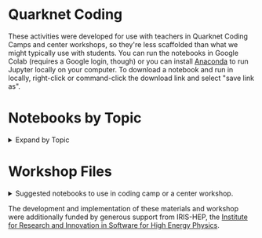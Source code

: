 # Quarknet Coding
These activities were developed for use with teachers in Quarknet Coding Camps and center workshops, so they're less scaffolded than what we might typically use with students. You can run the notebooks in Google Colab (requires a Google login, though) or you can install [Anaconda](https://www.anaconda.com/products/individual) to run Jupyter locally on your computer. To download a notebook and run in locally, right-click or command-click the download link and select "save link as".  

# Notebooks by Topic

<details> <summary> Expand by Topic</summary> 
  <details>
    <summary> <h2> Astronomy</h2></summary>

- **Star Brightness and Energy**: Identify possible relationships between the brightness of a star and it's energy. [Open in Colab](https://colab.research.google.com/github/Peter-Apps/coding-camp/blob/main/Star_Brightness_and_Energy.ipynb) or [download](https://github.com/QuarkNet-HEP/coding-camp/raw/main/Star_Brightness_and_Energy.ipynb)
- **Star Catalogue**: Find patterns of stellar charateristics in a huuuge dataset, unscaffolded. [Open in Colab](https://colab.research.google.com/github/QuarkNet-HEP/coding-camp/blob/main/star_catalogue.ipynb) or [download](https://github.com/QuarkNet-HEP/coding-camp/raw/main/star_catalogue.ipynb).
- **Star Locations**: Analyze a huge collection of Hipparcos, Yale Bright Star, and Gliese catalogues and learn how to plot constellations [Open in Colab](https://colab.research.google.com/github/QuarkNet-HEP/coding-camp/blob/main/Star_Locations_and_How_to_Start_Using_Colab.ipynb) or [download](https://github.com/QuarkNet-HEP/coding-camp/raw/main/Star_Locations_and_How_to_Start_Using_Colab.ipynb)
- **Sunspots**: Analyze sunspot and solar observation data to discover patterns in the sun's activity [Open in Colab](https://colab.research.google.com/github/QuarkNet-HEP/coding-camp/blob/main/Sunspots.ipynb) or [download](https://github.com/QuarkNet-HEP/coding-camp/raw/main/Sunspots.ipynb)

  </details>

  <details>
    <summary> <h2> Earth Science</h2></summary>
    
    - **Global Temperatures**: Analyze temperature data from NASA's GISTEMP [Open in Colab](https://colab.research.google.com/github/QuarkNet-HEP/coding-camp/blob/main/global-temp.ipynb) or [download](https://github.com/QuarkNet-HEP/coding-camp/raw/main/global-temp.ipynb)
    - **Quakes**: Plot USGS Earthqake data to discover plate boundries [Open in Colab](https://colab.research.google.com/github/QuarkNet-HEP/coding-camp/blob/main/quakes_v2.ipynb) or [download](https://github.com/QuarkNet-HEP/coding-camp/raw/main/quakes_v2.ipynb)
  </details>
  
    <details>
    <summary> <h2> Intro to Code </h2></summary>
  
- Insert stuff here
  </details>
 
  
  <details>
    <summary> <h2> Non-Particle Physics</h2></summary>
    
    - **B-field Variation**: Analyze data from mobile app using Natasha Holmes' t' analysis. [Open in Colab](https://colab.research.google.com/github/QuarkNet-HEP/coding-camp/blob/main/B_field_variation.ipynb) or [download](https://github.com/QuarkNet-HEP/coding-camp/raw/main/B_field_variation.ipynb).
    - **Position vs Time Graphs**: Using equations and creating different graphs [Open in Colab](https://colab.research.google.com/github/QuarkNet-HEP/coding-camp/blob/main/matching-position-graphs.ipynb) or [download](https://github.com/QuarkNet-HEP/coding-camp/raw/main/matching-position-graphs.ipynb)
    - **Position vs Time Graphs - Extended**: Using Equations of Motion to create graphs and creating motion graphs from imported data [Open in Colab](https://colab.research.google.com/github/QuarkNet-HEP/coding-camp/blob/main/Position_Graphs_Extended.ipynb) or [download](https://github.com/QuarkNet-HEP/coding-camp/raw/main/Position_Graphs_Extended.ipynb)
    - **Projectile in air**: Model a projectile with air resistance using Euler's method. [Open in Colab](https://colab.research.google.com/github/QuarkNet-HEP/coding-camp/blob/main/projectile_in_air.ipynb) or [download](https://github.com/QuarkNet-HEP/coding-camp/raw/main/projectile_in_air.ipynb).
    - **Velocity vs Time Graphs**: Using equations and creating different graphs [Open in Colab](https://colab.research.google.com/github/QuarkNet-HEP/coding-camp/blob/main/matching-velocity-graphs.ipynb) or [download](https://github.com/QuarkNet-HEP/coding-camp/raw/main/matching-velocity-graphs.ipynb)
  </details>

  
  
  <details>
    <summary> <h2> Particle Physics</h2></summary>
    
    - **Leptonic Decays**: Identify particles with mass reconstruction using CERN data. [Open in Colab](https://colab.research.google.com/github/QuarkNet-HEP/coding-camp/blob/main/leptonic_decays_v2.ipynb) or [download](https://github.com/QuarkNet-HEP/coding-camp/raw/main/leptonic_decays_v2.ipynb). 
    - **Muon Mass**: Intro to relativistic kinematics and E=mc<sup>2</sup> with data from CERN. [Open in Colab](https://colab.research.google.com/github/QuarkNet-HEP/coding-camp/blob/main/muon_mass.ipynb) or [download](https://github.com/QuarkNet-HEP/coding-camp/raw/main/muon_mass.ipynb).
    - **Muon Tracks**: Analyze tracker data from muons in CMS. [Open in Colab](https://colab.research.google.com/github/QuarkNet-HEP/coding-camp/blob/main/muon_tracks.ipynb) or [download](https://github.com/QuarkNet-HEP/coding-camp/raw/main/muon_tracks.ipynb).  
    - **Muon Tracks with Machine Learning**: Repeat the muon tracks analysis with several machine learing techniques. [Open in Colab](https://colab.research.google.com/github/QuarkNet-HEP/coding-camp/blob/main/muon_tracks_with_ML.ipynb) or [download](https://github.com/QuarkNet-HEP/coding-camp/raw/main/muon_tracks_with_ML.ipynb).  
  
  </details>
  
  
  
  <details>
    <summary> <h2> Stats & Mathematics </h2></summary>
  
- Insert stuff here
  </details>
  
  <details>
    <summary> <h2> Useful Coding Skills </h2></summary>
  
    - **Reading from a file** [Open in Colab](https://colab.research.google.com/github/QuarkNet-HEP/coding-camp/blob/main/read_from_a_file.ipynb) or [download](https://github.com/QuarkNet-HEP/coding-camp/raw/main/read_from_a_file.ipynb).  
    - **Math with tabular data**: Open a data file, add a new column, and fill a new column with calculated values. [Open in Colab](https://colab.research.google.com/github/QuarkNet-HEP/coding-camp/blob/main/math_with_tabular_data.ipynb) or [download](https://github.com/QuarkNet-HEP/coding-camp/raw/main/math_with_tabular_data.ipynb).  
    - **Descriptive statistics and a histogram**: Open a data file, view descriptive statistics (e.g., mean, median, counts), and visualize the distribution with a histogram. [Open in Colab](https://colab.research.google.com/github/QuarkNet-HEP/coding-camp/blob/main/basic_stats.ipynb) or [download](https://github.com/QuarkNet-HEP/coding-camp/raw/main/basic_stats.ipynb).  
    - **Errorbars**: Make plots with errorbars. [Open in Colab](https://colab.research.google.com/github/QuarkNet-HEP/coding-camp/blob/main/plots_with_errorbars.ipynb) or [download](https://github.com/QuarkNet-HEP/coding-camp/raw/main/plots_with_errorbars.ipynb).  
    - **Model fitting**: Add a trendline or curve to a set of data. [Open in Colab](https://colab.research.google.com/github/QuarkNet-HEP/coding-camp/blob/main/model_fitting.ipynb) or [download](https://github.com/QuarkNet-HEP/coding-camp/raw/main/model_fitting.ipynb).  
    - **Monte Carlo**: Embrace randomness to find the area under a curve without explicitly calculating an integral. [Open in Colab](https://colab.research.google.com/github/QuarkNet-HEP/coding-camp/blob/main/in_dev/monte_carlo.ipynb) or [download](https://github.com/QuarkNet-HEP/coding-camp/raw/main/in_dev/monte_carlo.ipynb).  

  </details>

  
 </details>
 
 
# Workshop Files


<details> <summary> Suggested notebooks to use in coding camp or a center workshop.</summary> 


  <details>
    <summary><h2> Coding Camp 0</h2></summary>
    
    - Insert files here
    - Intro to Python
    - Ifs & Loops
    - Dice Rolling
    - Position vs Time Graphs
  
  </details>
  
  <details>
    <summary> <h2>Coding Camp 1</h2></summary>
  
- **Intro to Jupyter**: start here if you haven't used a Juypter notebook before. [Open in Colab](https://colab.research.google.com/github/QuarkNet-HEP/coding-camp/blob/main/intro.ipynb) or [download](https://github.com/QuarkNet-HEP/coding-camp/raw/main/intro.ipynb).  
- **Probability**: Generate random dice rolls and make histograms. [Open in Colab](https://colab.research.google.com/github/QuarkNet-HEP/coding-camp/blob/main/probability.ipynb) or [download](https://github.com/QuarkNet-HEP/coding-camp/raw/main/probability.ipynb).  
- **Projectile in air**: Model a projectile with air resistance using Euler's method. [Open in Colab](https://colab.research.google.com/github/QuarkNet-HEP/coding-camp/blob/main/projectile_in_air.ipynb) or [download](https://github.com/QuarkNet-HEP/coding-camp/raw/main/projectile_in_air.ipynb). 
- **Muon Mass**: Intro to relativistic kinematics and E=mc<sup>2</sup> with data from CERN. [Open in Colab](https://colab.research.google.com/github/QuarkNet-HEP/coding-camp/blob/main/muon_mass.ipynb) or [download](https://github.com/QuarkNet-HEP/coding-camp/raw/main/muon_mass.ipynb).  
- **Star Catalogue**: Find patterns of stellar charateristics in a huuuge dataset, unscaffolded. [Open in Colab](https://colab.research.google.com/github/QuarkNet-HEP/coding-camp/blob/main/star_catalogue.ipynb) or [download](https://github.com/QuarkNet-HEP/coding-camp/raw/main/star_catalogue.ipynb).  
- **Leptonic Decays**: Identify particles with mass reconstruction using CERN data. [Open in Colab](https://colab.research.google.com/github/QuarkNet-HEP/coding-camp/blob/main/leptonic_decays_v2.ipynb) or [download](https://github.com/QuarkNet-HEP/coding-camp/raw/main/leptonic_decays_v2.ipynb).  
  </details>

<details>
  <summary> <h2>Coding Camp 2</h2></summary>
  
- **Data Viz**: Plot a function with linspace and customize plots with pyplot and mpls' object-oriented interface and define a function. [Open in Colab](https://colab.research.google.com/github/QuarkNet-HEP/coding-camp/blob/main/data_viz.ipynb) or [download](https://github.com/QuarkNet-HEP/coding-camp/raw/main/data_viz.ipynb).  
- **B-field Variation**: Analyze data from mobile app using Natasha Holmes' t' analysis. [Open in Colab](https://colab.research.google.com/github/QuarkNet-HEP/coding-camp/blob/main/B_field_variation.ipynb) or [download](https://github.com/QuarkNet-HEP/coding-camp/raw/main/B_field_variation.ipynb).  
- **Muon Tracks**: Analyze tracker data from muons in CMS. [Open in Colab](https://colab.research.google.com/github/QuarkNet-HEP/coding-camp/blob/main/muon_tracks.ipynb) or [download](https://github.com/QuarkNet-HEP/coding-camp/raw/main/muon_tracks.ipynb).  
- **Muon Tracks with Machine Learning**: Repeat the muon tracks analysis with several machine learing techniques. [Open in Colab](https://colab.research.google.com/github/QuarkNet-HEP/coding-camp/blob/main/muon_tracks_with_ML.ipynb) or [download](https://github.com/QuarkNet-HEP/coding-camp/raw/main/muon_tracks_with_ML.ipynb).  
  </details>

  <details> 
    <summary><h2>1 Day Center Workshop</h2></summary>

    - **Intro to Colab and Python**: Brief introduction for those who have never used Colab or Python [Open in Colab](https://colab.research.google.com/github/QuarkNet-HEP/coding-camp/blob/main/data_viz.ipynb)
    - **Probability**: Guided review of creating data and plotting a histogram [Open in Colab](https://colab.research.google.com/github/QuarkNet-HEP/coding-camp/blob/main/probability.ipynb)
    - **Position vs Time Graphs**: Using equations and creating different graphs [Open in Colab](https://colab.research.google.com/github/QuarkNet-HEP/coding-camp/blob/main/Position_Graphs_Extended.ipynb) or [download](https://github.com/QuarkNet-HEP/coding-camp/raw/main/Position_Graphs_Extended.ipynb)
    - **Muon Mass**: Less detailed instructions for pulling a dataset, manipulating the data and graphing results with physics knowledge required [Open in Colab](https://drive.google.com/file/d/11-03Vf4TDRpmGJ5JLyTtdcP2nzjMLmkK/view?usp=share_link)
    - **Star Catalogue**: Least detailed instruction for pulling data and creating a graph [Open in Colab](https://colab.research.google.com/github/QuarkNet-HEP/coding-camp/blob/main/star_catalogue.ipynb) or [download](https://github.com/QuarkNet-HEP/coding-camp/raw/main/star_catalogue.ipynb).  
  
  </details>


  <details><summary><h2> 2 Day Center Workshop</h2></summary>
    
    - Insert files here

  </details>
  
  <details><summary><h2>3 Day Center Workshop</h2></summary>
    
    - Insert files here
    
  </details>
</details>

  

</details>

The development and implementation of these materials and workshop were additionally funded by generous support from IRIS-HEP, the [Institute for Research and Innovation in Software for High Energy Physics](https://iris-hep.org/). 
